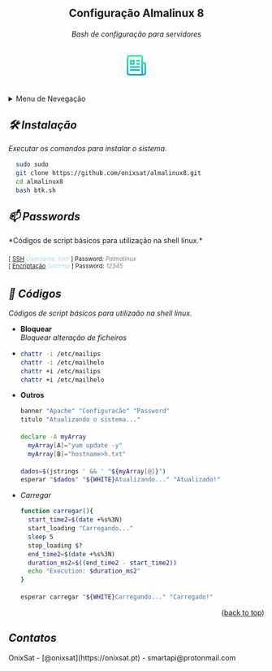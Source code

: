 <div align="center">
  <h2 style="text-align: center;">Configuração Almalinux 8</h2>
  <h6 align="center">Bash de configuração para servidores</h6>
  <a href="https://github.com/onixsat"><img src="scripts/logo.png" alt="Logo" width="40" height="40"></a>
  <br><br><br>
  <a id="readme-top"></a>
</div>
<details>
  <summary>Menu de Nevegação</summary>
  <ol>
    <li><a href="#INSTALAR">Instalação</a></li>
    <li><a href="#PASSWORDS">Passwords</a></li>
    <li>
      <a href="#CODIGOS">Códigos</a>
      <ul>
        <li><a href="#BLOQUEAR">Bloquear</a></li>
        <li><a href="#OUTROS">Outros</a></li>
        <li><a href="#CARREGAR">Carregar</a></li>
      </ul>
    </li>
    <li><a href="#CONTATOS">Contatos</a></li>
  </ol>
</details>

<div id="INSTALAR">

  <h2 style="font-style:italic;">🛠️ Instalação</h2>
  <span style="font-style:italic;">Executar os comandos para instalar o sistema.</span>

```bash
  sudo sudo
  git clone https://github.com/onixsat/almalinux8.git
  cd almalinux8
  bash btk.sh
 ```

</div>

<div id="PASSWORDS">

  <h2 style="font-style:italic;">📫 Passwords</h2>
*Códigos de script básicos para utilização na shell linux.*

<sub>[ [SSH](root) <span style="color:lightblue">Username: *root*</span> ] Password: <span style="color:gray">*Palmalinux*</span></sub>\
<sup>[ [Encriptação](root) <span style="color:lightblue">*Sistema*</span> ] Password: <span style="color:gray">*12345*</span></sup>

</div>

<div id='CODIGOS'>

  <!-- CODIGOS -->
  <h2 style="font-style:italic;">🚀 Códigos</h2>

  _Códigos de script básicos para utilizaão na shell linux._

</div>

<div id="BLOQUEAR">

  <!-- BLOQUEAR -->

* __Bloquear__\
  *Bloquear alteração de ficheiros*
*
  ```bash
  chattr -i /etc/mailips
  chattr -i /etc/mailhelo
  chattr +i /etc/mailips
  chattr +i /etc/mailhelo
  ```

</div>

<div id="OUTROS">

  <!-- OUTROS -->

* __Outros__
    ```bash
    banner "Apache" "Configuracão" "Password"
    titulo "Atualizando o sistema..."

    declare -A myArray
      myArray[A]="yum update -y"
      myArray[B]="hostname>h.txt"
      
    dados=$(jstrings ' && ' "${myArray[@]}")
    esperar "$dados" "${WHITE}Atualizando..." "Atualizado!"
    ```

</div>

<div id="CARREGAR">

  <!-- CARREGAR -->

* _Carregar_
    ```bash
    function carregar(){
      start_time2=$(date +%s%3N)
      start_loading "Carregando..."
      sleep 5
      stop_loading $?
      end_time2=$(date +%s%3N)
      duration_ms2=$((end_time2 - start_time2))
      echo "Execution: $duration_ms2"
    }

    esperar carregar "${WHITE}Carregando..." "Carregado!"
    ```

</div>

<div id='CONTATOS'>
  <div align="right">(<a href="#readme-top">back to top</a>)</div>
  <!-- CONTATOS -->
  <h2 style="font-style:italic;">Contatos</h2>
OnixSat - [@onixsat](https://onixsat.pt) - smartapi@protonmail.com
</div>

